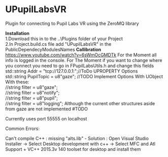 # UPupilLabsVR
Plugin for connecting to Pupil Labs VR using the ZeroMQ library

<b>Installation</b>
<br/>1.Download this in to the ..\Plugins folder of your Project
<br/>2.In Project.build.cs file add "UPupilLabsVR" in the PublicDependecyModulesNames
<b>Callibration</b>
https://www.youtube.com/watch?v=6sWmOcGMDTk
For the Moment all info is logged in the console.
For The Moment if you want to change where you connect you need to go in FPupilLabsUtils.h and change this fields
	<br/>std::string Addr = "tcp://127.0.0.1:";//ToDo UPROPERTY Options
	<br/>std::string PupilTopic = u8"gaze"; //TODO Implement Options With UObject
<br/>With these:
  <br/>	//string filter = u8"gaze";
  <br/>	//string filter = u8"notify";
  <br/>	//string filter = u8"pupil";
  <br/>	//string filter = u8"logging"; 
Although the current other structures aside from gaze are not implemented #TODO
  
  Currently uses port 55555 on localhost

Common Errors:

Can't compile C++ : missing "alts.lib" - Solution : Open Visual Studio Installer -> Select Desktop development with c++ -> Select MFC and Atl Support + VC++ 2015.3v 140 toolset for desktop and install them
